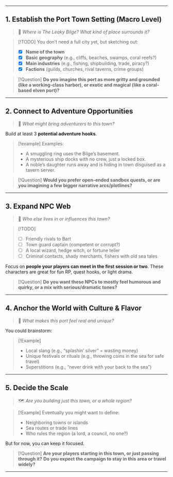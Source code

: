 
---

## **1. Establish the Port Town Setting (Macro Level)**

> 📍 *Where is The Leaky Bilge? What kind of place surrounds it?*

> [!TODO] You don’t need a full city yet, but sketching out:
> * [x] **Name of the town**
> * [x] **Basic geography** (e.g., cliffs, beaches, swamps, coral reefs?)
> * [x] **Main industries** (e.g., fishing, shipbuilding, trade, piracy?)
> * [x] **Factions** (guilds, churches, rival taverns, crime groups)

> [!Question]
> **Do you imagine this port as more gritty and grounded (like a working-class harbor), or exotic and magical (like a coral-based elven port)?**

---

## **2. Connect to Adventure Opportunities**

> 🧭 *What might bring adventurers to this town?*

Build at least 3 **potential adventure hooks**. 

> [!example] Examples:
> * A smuggling ring uses the Bilge’s basement.
> * A mysterious ship docks with no crew, just a locked box.
> * A noble’s daughter runs away and is hiding in town disguised as a tavern server.

> [!Question]
> **Would you prefer open-ended sandbox quests, or are you imagining a few bigger narrative arcs/plotlines?**

---

## **3. Expand NPC Web**

> 👥 *Who else lives in or influences this town?*

> [!TODO]
> * [ ] Friendly rivals to Bart
> * [ ] Town guard captain (competent or corrupt?)
> * [ ] A local wizard, hedge witch, or fortune teller
> * [ ] Criminal contacts, shady merchants, fishers with old sea tales

Focus on **people your players can meet in the first session or two**. These characters are great for fun RP, quest hooks, or light drama.

> [!Question]
> **Do you want these NPCs to mostly feel humorous and quirky, or a mix with serious/dramatic tones?**

---

## **4. Anchor the World with Culture & Flavor**

> 🎣 *What makes this port feel real and unique?*

You could brainstorm:

> [!Example]
> * Local slang (e.g., “splashin’ silver” = wasting money)
> * Unique festivals or rituals (e.g., throwing coins in the sea for safe travel)
> * Superstitions (e.g., “never drink with your back to the sea”)

---

## **5. Decide the Scale**

> 🗺 *Are you building just this town, or a whole region?*

> [!Example] Eventually you might want to define:
> 
> * Neighboring towns or islands
> * Sea routes or trade lines
> * Who rules the region (a lord, a council, no one?)

But for now, you can keep it focused.

> [!Question]
> **Are your players starting in this town, or just passing through it?**
> **Do you expect the campaign to stay in this area or travel widely?**

---
